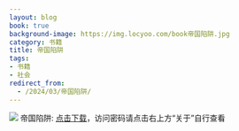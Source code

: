 ```yaml
---
layout: blog
book: true
background-image: https://img.locyoo.com/book帝国陷阱.jpg
category: 书籍
title: 帝国陷阱
tags:
- 书籍
- 社会
redirect_from:
  - /2024/03/帝国陷阱/
---
```

![](https://img.locyoo.com/book帝国陷阱.jpg)
帝国陷阱: <a name = "ref1" href="https://url18.ctfile.com/f/50983618-1055432932-c25bfb?p=3619">点击下载</a>，访问密码请点击右上方“关于”自行查看